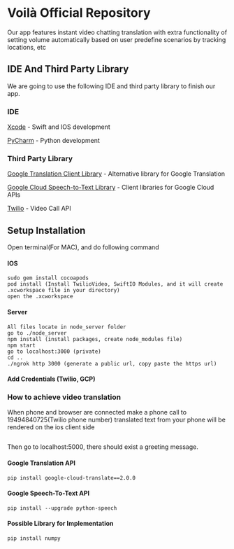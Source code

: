# Voilà Official Repository

Our app features instant video chatting translation with extra functionality of setting volume automatically based on user predefine scenarios by tracking locations, etc


## IDE And Third Party Library

We are going to use the following IDE and third party library to finish our app.

### IDE

[Xcode](https://developer.apple.com/xcode/) - Swift and IOS development

[PyCharm](https://www.jetbrains.com/pycharm/) - Python development

### Third Party Library

[Google Translation Client Library](https://cloud.google.com/translate/docs/reference/libraries/v3/overview-v3) - Alternative library for Google Translation

[Google Cloud Speech-to-Text Library](https://cloud.google.com/speech-to-text/docs/reference/libraries) - Client libraries for Google Cloud APIs

[Twilio](https://www.twilio.com/docs/libraries) - Video Call API

## Setup Installation 

Open terminal(For MAC), and do following command

#### IOS 
```
sudo gem install cocoapods
pod install (Install TwilioVideo, SwiftIO Modules, and it will create .xcworkspace file in your directory)
open the .xcworkspace
```

#### Server
```
All files locate in node_server folder
go to ./node_server
npm install (install packages, create node_modules file)
npm start
go to localhost:3000 (private)
cd ..
./ngrok http 3000 (generate a public url, copy paste the https url)
```

#### Add Credentials (Twilio, GCP)

### How to achieve video translation
When phone and browser are connected
make a phone call to 19494840725(Twilio phone number)
translated text from your phone will be rendered on the ios client side


```
```
Then go to localhost:5000, there should exist a greeting message.


#### Google Translation API

```
pip install google-cloud-translate==2.0.0
```


#### Google Speech-To-Text API

```
pip install --upgrade python-speech
```

#### Possible Library for Implementation

```
pip install numpy
```

